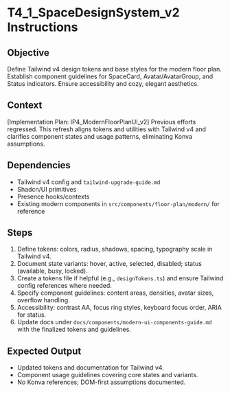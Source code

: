 # T4_1_SpaceDesignSystem_v2 Instructions

## Objective
Define Tailwind v4 design tokens and base styles for the modern floor plan. Establish component guidelines for SpaceCard, Avatar/AvatarGroup, and Status indicators. Ensure accessibility and cozy, elegant aesthetics.

## Context
[Implementation Plan: IP4_ModernFloorPlanUI_v2]
Previous efforts regressed. This refresh aligns tokens and utilities with Tailwind v4 and clarifies component states and usage patterns, eliminating Konva assumptions.

## Dependencies
- Tailwind v4 config and `tailwind-upgrade-guide.md`
- Shadcn/UI primitives
- Presence hooks/contexts
- Existing modern components in `src/components/floor-plan/modern/` for reference

## Steps
1. Define tokens: colors, radius, shadows, spacing, typography scale in Tailwind v4.
2. Document state variants: hover, active, selected, disabled; status (available, busy, locked).
3. Create a tokens file if helpful (e.g., `designTokens.ts`) and ensure Tailwind config references where needed.
4. Specify component guidelines: content areas, densities, avatar sizes, overflow handling.
5. Accessibility: contrast AA, focus ring styles, keyboard focus order, ARIA for status.
6. Update docs under `docs/components/modern-ui-components-guide.md` with the finalized tokens and guidelines.

## Expected Output
- Updated tokens and documentation for Tailwind v4.
- Component usage guidelines covering core states and variants.
- No Konva references; DOM-first assumptions documented.

